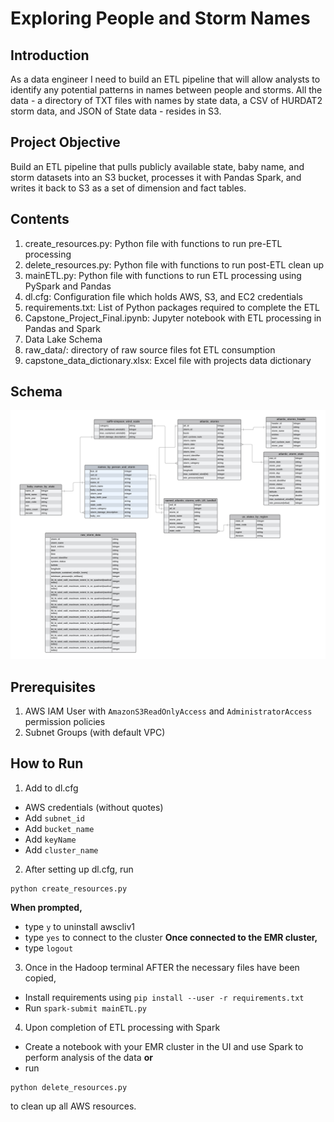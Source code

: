 # Exploring People and Storm Names
## Introduction
As a data engineer I need to build an ETL pipeline that will allow analysts to identify any potential patterns in names between people and storms. All the data - a directory of TXT files with names by state data, a CSV of HURDAT2 storm data, and JSON of State data - resides in S3.
## Project Objective
Build an ETL pipeline that pulls publicly available state, baby name, and storm datasets into an S3 bucket, processes it with Pandas Spark, and writes it back to S3 as a set of dimension and fact tables.
## Contents
1. create_resources.py: Python file with functions to run pre-ETL processing
2. delete_resources.py: Python file with functions to run post-ETL clean up
3. mainETL.py: Python file with functions to run ETL processing using PySpark and Pandas
4. dl.cfg: Configuration file which holds AWS, S3, and EC2 credentials
5. requirements.txt: List of Python packages required to complete the ETL
6. Capstone_Project_Final.ipynb: Jupyter notebook with ETL processing in Pandas and Spark
7. Data Lake Schema
8. raw_data/: directory of raw source files fot ETL consumption
9. capstone_data_dictionary.xlsx: Excel file with projects data dictionary
## Schema
![Schema](Capstone_Schema.png)
## Prerequisites
1. AWS IAM User with `AmazonS3ReadOnlyAccess` and `AdministratorAccess` permission policies
2. Subnet Groups (with default VPC)
## How to Run
1. Add to dl.cfg
* AWS credentials (without quotes)
* Add `subnet_id` 
* Add `bucket_name`
* Add `keyName`
* Add `cluster_name`
2. After setting up dl.cfg, run 
```
python create_resources.py
```
**When prompted,**
* type `y` to uninstall awscliv1
* type `yes` to connect to the cluster
**Once connected to the EMR cluster,**
* type `logout`
3. Once in the Hadoop terminal AFTER the necessary files have been copied,
* Install requirements using `pip install --user -r requirements.txt`
* Run `spark-submit mainETL.py`
4. Upon completion of ETL processing with Spark
* Create a notebook with your EMR cluster in the UI and use Spark to perform analysis of the data
**or**
* run
```
python delete_resources.py
```
to clean up all AWS resources.
